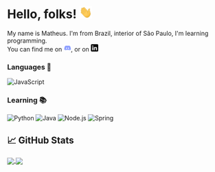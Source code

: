 
# Hello, folks! <img src="https://raw.githubusercontent.com/CrazyTos/CrazyTos/master/wave.gif" width="30px">

<p>
My name is Matheus. I'm from Brazil, interior of São Paulo, I'm learning programming. <br>
You can find me on <a href="https://discord.com/users/140484514039332864" rel="nofollow"><img src="https://raw.githubusercontent.com/CrazyTos/CrazyTos/master/discord.png" alt="Discord" width="17px" style="paddin-top: 1000px;"></a>, or on <a href="https://www.linkedin.com/in/matheus-souza-290061134" rel="nofollow"><img src="https://raw.githubusercontent.com/CrazyTos/CrazyTos/master/linkedin.png" alt="Linkedin" width="17px"></a>
</p>

### Languages 🚀

![JavaScript](https://img.shields.io/badge/-JavaScript-000?&logo=JavaScript)

### Learning 📚

![Python](https://img.shields.io/badge/-Python-000?&logo=Python)
![Java](https://img.shields.io/badge/-Java-000?&logo=Java&logoColor=007396)
![Node.js](https://img.shields.io/badge/-Node.js-000?&logo=node.js)
![Spring](https://img.shields.io/badge/-Spring-000?&logo=Spring)

## &#x1f4c8; GitHub Stats

<div>
<a href="https://github.com/Ryulf/Ryulf">
<img align="center" src="https://github-readme-stats.vercel.app/api?username=Ryulf&show_icons=true&theme=dracula&include_all_commits=true&count_private=true"/>  
</a>
<a href="https://github.com/Ryulf/Ryulf">
<img align="center" src="https://github-readme-stats.vercel.app/api/top-langs/?username=Ryulf&layout=compact&langs_count=7&theme=dracula"/>
</a>
</div>

<!--
**Ryulf/Ryulf** is a ✨ _special_ ✨ repository because its `README.md` (this file) appears on your GitHub profile.

Here are some ideas to get you started:

- 🔭 I’m currently working on ...
- 🌱 I’m currently learning ...
- 👯 I’m looking to collaborate on ...
- 🤔 I’m looking for help with ...
- 💬 Ask me about ...
- 📫 How to reach me: ...
- 😄 Pronouns: ...
- ⚡ Fun fact: ...
-->
